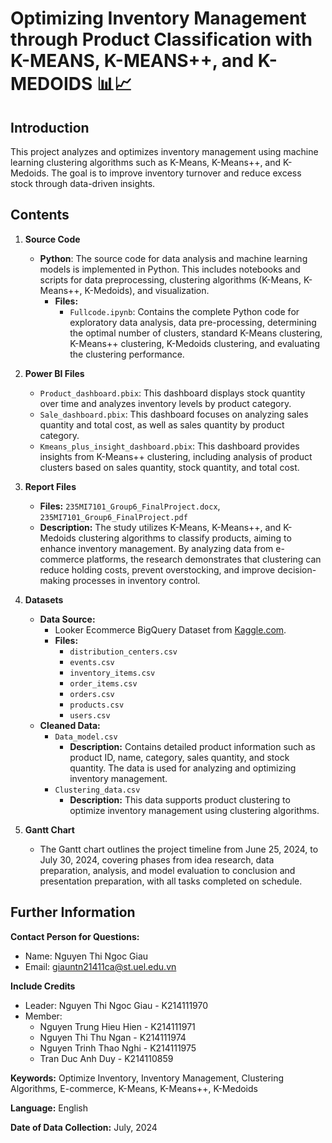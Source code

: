 # Optimizing Inventory Management through Product Classification with K-MEANS, K-MEANS++, and K-MEDOIDS 📊📈

## Introduction
This project analyzes and optimizes inventory management using machine learning clustering algorithms such as K-Means, K-Means++, and K-Medoids. The goal is to improve inventory turnover and reduce excess stock through data-driven insights.

## Contents

1. **Source Code**
   - **Python**: The source code for data analysis and machine learning models is implemented in Python. This includes notebooks and scripts for data preprocessing, clustering algorithms (K-Means, K-Means++, K-Medoids), and visualization.
     - **Files:**
       - `Fullcode.ipynb`: Contains the complete Python code for exploratory data analysis, data pre-processing, determining the optimal number of clusters, standard K-Means clustering, K-Means++ clustering, K-Medoids clustering, and evaluating the clustering performance.
    
2. **Power BI Files**
   - `Product_dashboard.pbix`: This dashboard displays stock quantity over time and analyzes inventory levels by product category.
   - `Sale_dashboard.pbix`: This dashboard focuses on analyzing sales quantity and total cost, as well as sales quantity by product category.
   - `Kmeans_plus_insight_dashboard.pbix`: This dashboard provides insights from K-Means++ clustering, including analysis of product clusters based on sales quantity, stock quantity, and total cost.
       
3. **Report Files**
   - **Files:** `235MI7101_Group6_FinalProject.docx`, `235MI7101_Group6_FinalProject.pdf`
   - **Description:** The study utilizes K-Means, K-Means++, and K-Medoids clustering algorithms to classify products, aiming to enhance inventory management. By analyzing data from e-commerce platforms, the research demonstrates that clustering can reduce holding costs, prevent overstocking, and improve decision-making processes in inventory control​​​​​​.

4. **Datasets**
   - **Data Source:**
     - Looker Ecommerce BigQuery Dataset from [Kaggle.com](https://www.kaggle.com/datasets/mustafakeser4/looker-ecommerce-bigquery-dataset?fbclid=IwZXh0bgNhZW0CMTAAAR2_ZUOvZ-82FVKHHkn-z1GfBxC_tZ_D15G5-gUaj7iAv8lekVpyKzZv26s_aem_CLkHKGJwHhXB4-EgF0NjBg&select=order_items.csv).
     - **Files:**
         - `distribution_centers.csv`
         - `events.csv`
         - `inventory_items.csv`
         - `order_items.csv`
         - `orders.csv`
         - `products.csv`
         - `users.csv`
   - **Cleaned Data:**
     - `Data_model.csv`
       - **Description:** Contains detailed product information such as product ID, name, category, sales quantity, and stock quantity. The data is used for analyzing and optimizing inventory management.
     - `Clustering_data.csv`
       - **Description:** This data supports product clustering to optimize inventory management using clustering algorithms.

5. **Gantt Chart**
   - The Gantt chart outlines the project timeline from June 25, 2024, to July 30, 2024, covering phases from idea research, data preparation, analysis, and model evaluation to conclusion and presentation preparation, with all tasks completed on schedule.    
   
## Further Information

**Contact Person for Questions:**  
   - Name: Nguyen Thi Ngoc Giau 
   - Email: giauntn21411ca@st.uel.edu.vn

**Include Credits**
   - Leader: Nguyen Thi Ngoc Giau - K214111970
   - Member:
     + Nguyen Trung Hieu Hien - K214111971
     + Nguyen Thi Thu Ngan - K214111974
     + Nguyen Trinh Thao Nghi - K214111975
     + Tran Duc Anh Duy - K214110859

**Keywords:** Optimize Inventory, Inventory Management, Clustering Algorithms, E-commerce, K-Means, K-Means++, K-Medoids

**Language:** English

**Date of Data Collection:** July, 2024
